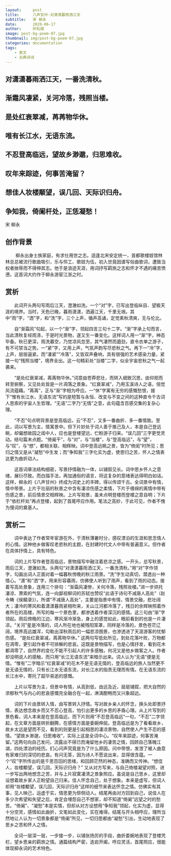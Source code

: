```yaml
---
layout:     post
title:      八声甘州·对潇潇暮雨洒江天
subtitle:   宋 柳永
date:       2020-06-17
author:     听松阁
image: post-bg-poem-07.jpg
thumbnail: img/post-bg-poem-07.jpg
categories: documentation
tags:
    - 美文
    - 古典诗词
---
```



## 对潇潇暮雨洒江天，一番洗清秋。
## 渐霜风凄紧，关河冷落，残照当楼。
## 是处红衰翠减，苒苒物华休。
## 唯有长江水，无语东流。 

## 不忍登高临远，望故乡渺邈，归思难收。
## 叹年来踪迹，何事苦淹留？
## 想佳人妆楼颙望，误几回、天际识归舟。
## 争知我，倚阑杆处，正恁凝愁！


宋 柳永


## 创作背景

　　 柳永出身士族家庭，有求仕用世之志。适逢北宋安定统一，首都歌楼妓馆林林总总被流行歌曲吸引，乐与伶工、歌妓为伍，初入世竟因谱写俗曲歌词，遭致当权者挫辱而不得伸其志。他于是浪迹天涯，用词抒写羁旅之志和怀才不遇的痛苦愤懑。这首词大约作于柳永游宦江浙之时。 



## 赏析

　　此词开头两句写雨后江天，澄澈如洗。一个“对”字，已写出登临纵目、望极天涯的境界。当时，天色已晚，暮雨潇潇，洒遍江天，千里无垠。其中“雨”字，“洒”字，和“洗”字，三个上声，循声高诵，定觉素秋清爽，无与伦比。

　　自“渐霜风”句起，以一个“渐”字，领起四言三句十二字。“渐”字承上句而言，当此清秋复经雨涤，于是时光景物，遂又生一番变化。这样词人用一“渐”字，神态毕备。秋已更深，雨洗暮空，乃觉凉风忽至，其气凄然而遒劲，直令衣单之游子，有不可禁当之势。一“紧”字，又用上声，气氛声韵写尽悲秋之气。再下一“冷”字，上声，层层逼紧。而“凄紧”“冷落”，又皆双声叠响，具有很强的艺术感染力量，紧接一句“残照当楼”，境界全出。这一句精彩处“当楼”二字，似全宇宙悲秋之气一起袭来。

　　“是处红衰翠减，苒苒物华休。”词意由苍莽悲壮，而转入细致沉思，由仰观而转至俯察，又见处处皆是一片凋落之景象。“红衰翠减”，乃用玉溪诗人之语，倍觉风流蕴藉。“苒苒”，正与“渐”字相为呼应。一“休”字寓有无穷的感慨愁恨，接下“惟有长江水，无语东流”写的是短暂与永恒、改变与不变之间的这种直令千古词人思索的宇宙人生哲理。“无语”二字乃“无情”之意，此句蕴含百感交集的复杂心理。

　　“不忍”句点明背景是登高临远，云“不忍”，又多一番曲折、多一番情致。至此，词以写景为主，情寓景中。但下片妙处于词人善于推己及人，本是自己登远眺，却偏想故园之闺中人，应也是登楼望远，伫盼游子归来。“误几回”三字更觉灵动。结句篇末点题。“倚阑干”，与“对”，与“当楼”，与“登高临远”，与“望”，与“叹”，与“想”，都相关联、相辉映。词中登高远眺之景，皆为“倚闺”时所见；思归之情又是从“凝愁”中生发；而“争知我”三字化实为虚，使思归之苦，怀人之情表达更为曲折动人。

　　这首词章法结构细密，写景抒情融为一体，以铺叙见长。词中思乡怀人之意绪，展衍尽致。而白描手法，再加通俗的语言，将这复杂的意绪表达得明白如话。这样，柳永的《八声甘州》终成为词史上的丰碑，得以传颂千古。全词景中有情，情中带景。上片于壮丽的秋景之中含有凄凉伤感之柔情，下片于缠绵的离情中带有伤感之景，前后情景交相辉映。上片写观景，虽未点明登楼而登楼之意自明；下片于“依栏杆处”再点登楼，起到了首尾呼应作用。笔法之高妙，于此可见，作者不愧为慢词的奠基人。







## 赏析二

　　词中表达了作者常年宦游在外，于清秋薄暑时分，感叹漂泊的生涯和思念情人的心情。这种他乡做客叹老悲秋的主题，在封建时代文人中带有普遍意义。但作者在具体抒情上，具有特色。

　　词的上片写作者登高临远，景物描写中融注着悲凉之感。一开头，总写秋景，雨后江天，澄澈如洗。头两句“对潇潇暮雨洒江天，一番洗清秋。”用“对”字作领字，勾画出词人正面对着一幅暮秋傍晚的秋江雨景。“洗”字生动真切，潜透出一种情心。“潇”和“洒”字，用来形容暮雨，仿佛使人听到了雨声，看到了雨的动态。接着写高处景象，连用三个排句：“渐霜风凄惨，关何冷落，残照妆楼。”进一步烘托凄凉、萧索的气氛，连一向鄙视柳词的苏轼也赞叹“此语于诗句不减唐人高处”（赵令畴《侯鲭录》）。所谓“不减唐人高处”，主要是指景中有情，情景交融，悲壮阔大；凄冷的寒风和着潇潇暮雨紧相吹来，关山江河都冷落了，残日的余辉映照着作者所在的高楼，所写的每一个景色里，都渗透着作者深沉的感情。这三句由“渐”字领起。雨后傍晚的江边，寒风渐冷渐急，身上的感觉如此，眼前看到的也是一片凄凉。“关河”星是冷落的，词人所在地也被残阳笼罩，同样是冷落的，景色苍茫辽阔，境界高远雄浑，勾勒出深秋雨后的一幅悲凉图景，也渗透进了天涯游客的忧郁伤感。 “是处红衰翠减，苒苒物华休。” 这两句写低处所见，到处花落叶败，万物都在凋零，更引起作者不可排解的悲哀。这既是景物描写，也是心情抒发，看到花木都凋零了，自然界的变化不能不引起人的许多感触，何况又是他乡做客之人。作者却没明说人的感触，而只用“长江无语东流”来暗示出来。词人认为“无语”便是无情。“惟有”二字暗示“红衰翠减”的花木不是无语无情的，登高临远的旅人当然更不是无语无情的，只有长江水无语东流，对长江水的指责无理而有情。在无语东流的长江水中，寄托了韶华易逝的感慨。

　　上片以写景为主，但景中有情，从高到低，由远及近，层层铺叙，把大自然的浓郁秋气与内心的悲哀感慨完全融合在一起，淋漓酣畅而又兴象超远。

　　词的下片由景转入情，由写景转入抒情。写对故乡亲人的怀念，换头处即景抒情，表达想念故乡而又不忍心登高，怕引出更多的乡思的矛盾心理。从上片写到的景色看，词人本来是在登高临远，而下片则用“不忍登高临远”一句，“不忍”二字领起，在文章方面是转折翻腾，在感情方面是委婉伸屈。登高临远是为了看看故乡，故乡太远是望而不见，看到的则更是引起相思的凄凉景物，自然使人产生不忍的感情。“望故乡渺邈，归思难收”，实际上这是全词中心。“叹年来踪迹，何事苦淹留。”这两句向自己发问，流露出不得已而淹留他乡的凄苦之情，回顾自己落魄江湖，四处漂泊的经历。扪心问声究竟是为了什么原因。问中带恨，发泄了被人曲意有家难归的深切的悲哀。有问无答，因为诗人不愿说出来，显得很含蕴。一个“叹”字所传出的是千思百回的思绪，和回顾茫然的神态，准确而又传神。“想佳人，妆楼颙望，误几回，天际识归舟？” 又从对方写来，与自己倚楼凝望对照，进一步写出两地想念之苦，并与上片寂寞凄清之景象照应。虽说是自己思乡，这里却设想着故乡家人正盼望自己归来。佳人怀念自己，处于想象。本来是虚写，但词人却用“妆楼颙望，误几回，天际识归舟”这样的细节来表达怀念之情。仿佛实有其事，见人映己，运虚于实，情思更为悱侧动人。结尾再由对方回到自己，说佳人在多少次希望和失望之后，肯定会埋怨自己不想家，却不知道“倚阑”远望之时的愁苦。“倚阑”、“凝愁”本是实情，但却从对方设想用“争知我”领起，化实为虚，显得十分空灵，感情如此曲折，文笔如此变化，实在难得。结尾与开头相呼应，理所当然地让人认为一切景象都是“倚阑”所见，一切归思都由“凝愁”引出，生动地表现了思乡之苦和怀人之情。

　　全词一层深一层，一步接一步，以铺张扬厉的手段，曲折委婉地表现了登楼凭栏，望乡思亲的羁旅之情。通篇结构严密，迭宕开阖，呼应灵活，首尾照应，很能体现柳永词的艺术特色。
